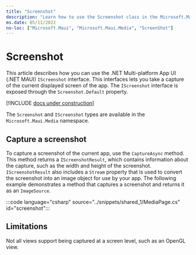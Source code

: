 ```yaml
---
title: "Screenshot"
description: "Learn how to use the Screenshot class in the Microsoft.Maui.Media namespace, to capture of the current displayed screen of the app."
ms.date: 05/11/2022
no-loc: ["Microsoft.Maui", "Microsoft.Maui.Media", "ScreenShot"]
---
```


# Screenshot

This article describes how you can use the .NET Multi-platform App UI (.NET MAUI) `IScreenshot` interface. This interfaces lets you take a capture of the current displayed screen of the app. The `IScreenshot` interface is exposed through the `Screenshot.Default` property.

[!INCLUDE [docs under construction](~/includes/preview-note.md)]

The `Screenshot` and `IScreenshot` types are available in the `Microsoft.Maui.Media` namespace.

## Capture a screenshot

To capture a screenshot of the current app, use the `CaptureAsync` method. This method returns a `IScreenshotResult`, which contains information about the capture, such as the width and height of the screenshot. `IScreenshotResult` also includes a `Stream` property that is used to convert the screenshot into an image object for use by your app. The following example demonstrates a method that captures a screenshot and returns it as an `ImageSource`.

:::code language="csharp" source="../snippets/shared_1/MediaPage.cs" id="screenshot":::

## Limitations

Not all views support being captured at a screen level, such as an OpenGL view.
